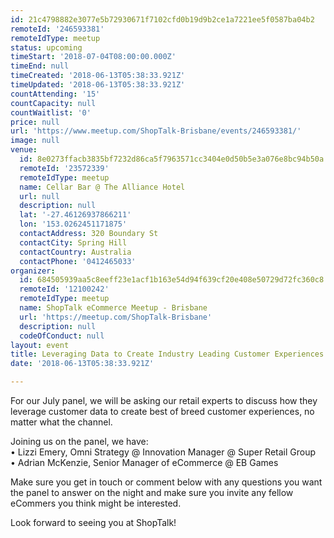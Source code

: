 ```yaml
---
id: 21c4798882e3077e5b72930671f7102cfd0b19d9b2ce1a7221ee5f0587ba04b2
remoteId: '246593381'
remoteIdType: meetup
status: upcoming
timeStart: '2018-07-04T08:00:00.000Z'
timeEnd: null
timeCreated: '2018-06-13T05:38:33.921Z'
timeUpdated: '2018-06-13T05:38:33.921Z'
countAttending: '15'
countCapacity: null
countWaitlist: '0'
price: null
url: 'https://www.meetup.com/ShopTalk-Brisbane/events/246593381/'
image: null
venue:
  id: 8e0273ffacb3835bf7232d86ca5f7963571cc3404e0d50b5e3a076e8bc94b50a
  remoteId: '23572339'
  remoteIdType: meetup
  name: Cellar Bar @ The Alliance Hotel
  url: null
  description: null
  lat: '-27.46126937866211'
  lon: '153.0262451171875'
  contactAddress: 320 Boundary St
  contactCity: Spring Hill
  contactCountry: Australia
  contactPhone: '0412465033'
organizer:
  id: 684505939aa5c8eeff23e1acf1b163e54d94f639cf20e408e50729d72fc360c8
  remoteId: '12100242'
  remoteIdType: meetup
  name: ShopTalk eCommerce Meetup - Brisbane
  url: 'https://meetup.com/ShopTalk-Brisbane'
  description: null
  codeOfConduct: null
layout: event
title: Leveraging Data to Create Industry Leading Customer Experiences
date: '2018-06-13T05:38:33.921Z'

---
```

<p>For our July panel, we will be asking our retail experts to discuss how they leverage customer data to create best of breed customer experiences, no matter what the channel.</p> <p>Joining us on the panel, we have:<br/>• Lizzi Emery, Omni Strategy @ Innovation Manager @ Super Retail Group<br/>• Adrian McKenzie, Senior Manager of eCommerce @ EB Games</p> <p>Make sure you get in touch or comment below with any questions you want the panel to answer on the night and make sure you invite any fellow eCommers you think might be interested.</p> <p>Look forward to seeing you at ShopTalk!</p>
